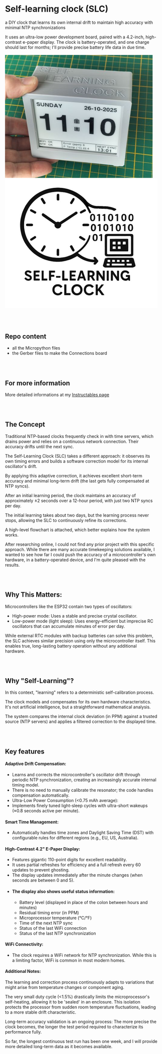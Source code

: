 # Self-learning clock (SLC)

a DIY clock that learns its own internal drift to maintain high accuracy with minimal NTP synchronizations

It uses an ultra-low power development board, paired with a 4.2-inch, high-contrast e-paper display.
The clock is battery-operated, and one charge should last for months; I'll provide precise battery life data in due time.
<br><br>
![title image](/images/slc_picture_small.jpg)![title image](/images/SLC_small.jpg)

<br><br>
## Repo content
- all the Micropython files
- the Gerber files to make the Connections board


<br><br>
## For more information
More detailed informations at my [Instructables page](https://www.instructables.com/Self-Larning-Clock-SLC/)


<br><br>
## The Concept

Traditional NTP-based clocks frequently check in with time servers, which drains power and relies on a continuous network connection.
Their accuracy drifts until the next sync.

The Self-Learning Clock (SLC) takes a different approach: it observes its own timing errors and builds a software correction model for its internal oscillator's drift.

By applying this adaptive correction, it achieves excellent short-term accuracy and minimal long-term drift (the last gets fully compensated at NTP syncs).

After an initial learning period, the clock maintains an accuracy of approximately ±2 seconds over a 12-hour period, with just two NTP syncs per day.

The initial learning takes about two days, but the learning process never stops, allowing the SLC to continuously refine its corrections.

A high-level flowchart is attached, which better explains how the system works.

After researching online, I could not find any prior project with this specific approach. While there are many accurate timekeeping solutions available, I wanted to see how far I could push the accuracy of a microcontroller's own hardware, in a battery-operated device, and I'm quite pleased with the results.


<br><br>
## Why This Matters:
Microcontrollers like the ESP32 contain two types of oscillators:
- High-power mode: Uses a stable and precise crystal oscillator.
- Low-power mode (light sleep): Uses energy-efficient but imprecise RC oscillators that can accumulate minutes of error per day.

While external RTC modules with backup batteries can solve this problem, the SLC achieves similar precision using only the microcontroller itself.
This enables true, long-lasting battery operation without any additional hardware.




<br><br>
## Why "Self-Learning"?
In this context, "learning" refers to a deterministic self-calibration process.

The clock models and compensates for its own hardware characteristics. It's not artificial intelligence, but a straightforward mathematical analysis.

The system compares the internal clock deviation (in PPM) against a trusted source (NTP servers) and applies a filtered correction to the displayed time.


<br><br>
## Key features

#### Adaptive Drift Compensation:
- Learns and corrects the microcontroller's oscillator drift through periodic NTP synchronization, creating an increasingly accurate internal timing model.
- There is no need to manually calibrate the resonator; the code handles compensation automatically.
- Ultra-Low Power Consumption (<0.75 mAh average):
- Implements finely tuned light-sleep cycles with ultra-short wakeups (≈0.8 seconds active per minute).

#### Smart Time Management:
- Automatically handles time zones and Daylight Saving Time (DST) with configurable rules for different regions (e.g., EU, US, Australia).

#### High-Contrast 4.2" E-Paper Display:
- Features gigantic 110-point digits for excellent readability.
- It uses partial refreshes for efficiency and a full refresh every 60 updates to prevent ghosting.
- The display updates immediately after the minute changes (when seconds are between 0 and 5).
- #### The display also shows useful status information:
  - Battery level (displayed in place of the colon between hours and minutes)
  - Residual timing error (in PPM)
  - Microprocessor temperature (°C/°F)
  - Time of the next NTP sync
  - Status of the last WiFi connection
  - Status of the last NTP synchronization

#### WiFi Connectivity:
- The clock requires a WiFi network for NTP synchronization. While this is a limiting factor, WiFi is common in most modern homes.

#### Additional Notes:
The learning and correction process continuously adapts to variations that might arise from temperature changes or component aging.

The very small duty cycle (<1.5%) drastically limits the microprocessor's self-heating, allowing it to be 'sealed' in an enclosure.
This isolation protects the processor from sudden room temperature fluctuations, leading to a more stable drift characteristic.

Long-term accuracy validation is an ongoing process: The more precise the clock becomes, the longer the test period required to characterize its performance fully.

So far, the longest continuous test run has been one week, and I will provide more detailed long-term data as it becomes available.


